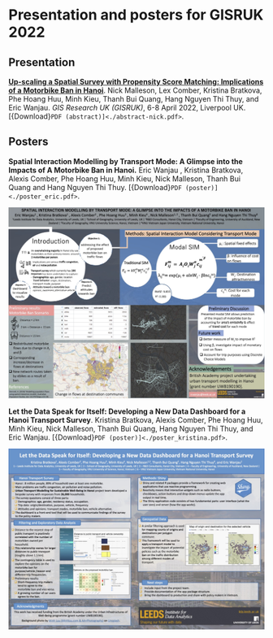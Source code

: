 # Presentation and posters for GISRUK 2022

## Presentation

[**Up-scaling a Spatial Survey with Propensity Score Matching: Implications of a Motorbike Ban in Hanoi**](https://www.nickmalleson.co.uk/p/2022-GISRUK.html). Nick Malleson, Lex Comber, Kristina Bratkova, Phe Hoang Huu, Minh Kieu, Thanh Bui Quang, Hang Nguyen Thi Thuy, and Eric Wanjau. _GIS Research UK (GISRUK)_, 6-8 April 2022, Liverpool UK. 
[{Download}`PDF (abstract)]<./abstract-nick.pdf>`.


## Posters

**Spatial Interaction Modelling by Transport Mode: A Glimpse into the Impacts of A Motorbike Ban in Hanoi.**
Eric Wanjau , Kristina Bratkova, Alexis Comber, Phe Hoang Huu, Minh Kieu, Nick Malleson, Thanh Bui Quang and Hang Nguyen Thi Thuy. 
[{Download}`PDF (poster)]<./poster_eric.pdf>`.

![](poster_eric-web.jpg)



**Let the Data Speak for Itself: Developing a New Data Dashboard for a Hanoi Transport Survey**. 
Kristina Bratkova, Alexis Comber, Phe Hoang Huu, Minh Kieu, Nick Malleson, Thanh Bui Quang, Hang Nguyen Thi Thuy, and Eric Wanjau. 
[{Download}`PDF (poster)]<./poster_kristina.pdf>`.

![](poster_kristina-web.jpg)
